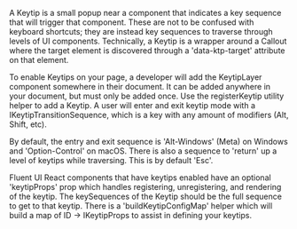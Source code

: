 A Keytip is a small popup near a component that indicates a key sequence that will trigger that component. These are not to be confused with keyboard shortcuts; they are instead key sequences to traverse through levels of UI components. Technically, a Keytip is a wrapper around a Callout where the target element is discovered through a 'data-ktp-target' attribute on that element.

To enable Keytips on your page, a developer will add the KeytipLayer component somewhere in their document. It can be added anywhere in your document, but must only be added once. Use the registerKeytip utility helper to add a Keytip. A user will enter and exit keytip mode with a IKeytipTransitionSequence, which is a key with any amount of modifiers (Alt, Shift, etc).

By default, the entry and exit sequence is 'Alt-Windows' (Meta) on Windows and 'Option-Control' on macOS. There is also a sequence to 'return' up a level of keytips while traversing. This is by default 'Esc'.

Fluent UI React components that have keytips enabled have an optional 'keytipProps' prop which handles registering, unregistering, and rendering of the keytip. The keySequences of the Keytip should be the full sequence to get to that keytip. There is a 'buildKeytipConfigMap' helper which will build a map of ID -> IKeytipProps to assist in defining your keytips.

